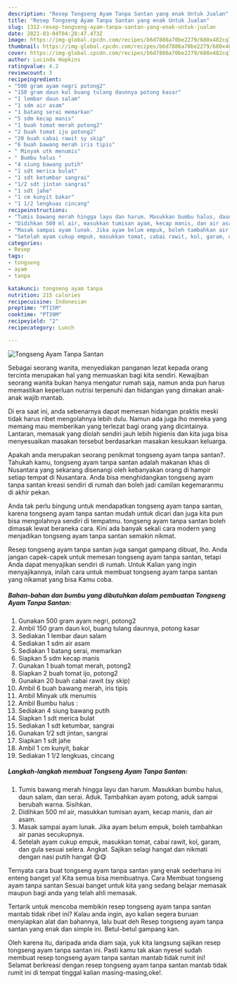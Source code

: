 ```yaml
---
description: "Resep Tongseng Ayam Tanpa Santan yang enak Untuk Jualan"
title: "Resep Tongseng Ayam Tanpa Santan yang enak Untuk Jualan"
slug: 1312-resep-tongseng-ayam-tanpa-santan-yang-enak-untuk-jualan
date: 2021-03-04T04:28:47.473Z
image: https://img-global.cpcdn.com/recipes/b6d7886a70be2279/680x482cq70/tongseng-ayam-tanpa-santan-foto-resep-utama.jpg
thumbnail: https://img-global.cpcdn.com/recipes/b6d7886a70be2279/680x482cq70/tongseng-ayam-tanpa-santan-foto-resep-utama.jpg
cover: https://img-global.cpcdn.com/recipes/b6d7886a70be2279/680x482cq70/tongseng-ayam-tanpa-santan-foto-resep-utama.jpg
author: Lucinda Hopkins
ratingvalue: 4.2
reviewcount: 3
recipeingredient:
- "500 gram ayam negri potong2"
- "150 gram daun kol buang tulang daunnya potong kasar"
- "1 lembar daun salam"
- "1 sdm air asam"
- "1 batang serai memarkan"
- "5 sdm kecap manis"
- "1 buah tomat merah potong2"
- "2 buah tomat ijo potong2"
- "20 buah cabai rawit sy skip"
- "6 buah bawang merah iris tipis"
- " Minyak utk menumis"
- " Bumbu halus "
- "4 siung bawang putih"
- "1 sdt merica bulat"
- "1 sdt ketumbar sangrai"
- "1/2 sdt jintan sangrai"
- "1 sdt jahe"
- "1 cm kunyit bakar"
- "1 1/2 lengkuas cincang"
recipeinstructions:
- "Tumis bawang merah hingga layu dan harum. Masukkan bumbu halus, daun salam, dan serai. Aduk. Tambahkan ayam potong, aduk sampai berubah warna. Sisihkan."
- "Didihkan 500 ml air, masukkan tumisan ayam, kecap manis, dan air asam."
- "Masak sampai ayam lunak. Jika ayam belum empuk, boleh tambahkan air panas secukupnya."
- "Setelah ayam cukup empuk, masukkan tomat, cabai rawit, kol, garam, dan gula sesuai selera. Angkat. Sajikan selagi hangat dan nikmati dengan nasi putih hangat 😋😋"
categories:
- Resep
tags:
- tongseng
- ayam
- tanpa

katakunci: tongseng ayam tanpa 
nutrition: 215 calories
recipecuisine: Indonesian
preptime: "PT15M"
cooktime: "PT39M"
recipeyield: "2"
recipecategory: Lunch

---
```



![Tongseng Ayam Tanpa Santan](https://img-global.cpcdn.com/recipes/b6d7886a70be2279/680x482cq70/tongseng-ayam-tanpa-santan-foto-resep-utama.jpg)

Sebagai seorang wanita, menyediakan panganan lezat kepada orang tercinta merupakan hal yang memuaskan bagi kita sendiri. Kewajiban seorang  wanita bukan hanya mengatur rumah saja, namun anda pun harus memastikan keperluan nutrisi terpenuhi dan hidangan yang dimakan anak-anak wajib mantab.

Di era  saat ini, anda sebenarnya dapat memesan hidangan praktis meski tidak harus ribet mengolahnya lebih dulu. Namun ada juga lho mereka yang memang mau memberikan yang terlezat bagi orang yang dicintainya. Lantaran, memasak yang diolah sendiri jauh lebih higienis dan kita juga bisa menyesuaikan masakan tersebut berdasarkan masakan kesukaan keluarga. 



Apakah anda merupakan seorang penikmat tongseng ayam tanpa santan?. Tahukah kamu, tongseng ayam tanpa santan adalah makanan khas di Nusantara yang sekarang disenangi oleh kebanyakan orang di hampir setiap tempat di Nusantara. Anda bisa menghidangkan tongseng ayam tanpa santan kreasi sendiri di rumah dan boleh jadi camilan kegemaranmu di akhir pekan.

Anda tak perlu bingung untuk mendapatkan tongseng ayam tanpa santan, karena tongseng ayam tanpa santan mudah untuk dicari dan juga kita pun bisa mengolahnya sendiri di tempatmu. tongseng ayam tanpa santan boleh dimasak lewat beraneka cara. Kini ada banyak sekali cara modern yang menjadikan tongseng ayam tanpa santan semakin nikmat.

Resep tongseng ayam tanpa santan juga sangat gampang dibuat, lho. Anda jangan capek-capek untuk memesan tongseng ayam tanpa santan, tetapi Anda dapat menyajikan sendiri di rumah. Untuk Kalian yang ingin menyajikannya, inilah cara untuk membuat tongseng ayam tanpa santan yang nikamat yang bisa Kamu coba.

<!--inarticleads1-->

##### Bahan-bahan dan bumbu yang dibutuhkan dalam pembuatan Tongseng Ayam Tanpa Santan:

1. Gunakan 500 gram ayam negri, potong2
1. Ambil 150 gram daun kol, buang tulang daunnya, potong kasar
1. Sediakan 1 lembar daun salam
1. Sediakan 1 sdm air asam
1. Sediakan 1 batang serai, memarkan
1. Siapkan 5 sdm kecap manis
1. Gunakan 1 buah tomat merah, potong2
1. Siapkan 2 buah tomat ijo, potong2
1. Gunakan 20 buah cabai rawit (sy skip)
1. Ambil 6 buah bawang merah, iris tipis
1. Ambil  Minyak utk menumis
1. Ambil  Bumbu halus :
1. Sediakan 4 siung bawang putih
1. Siapkan 1 sdt merica bulat
1. Sediakan 1 sdt ketumbar, sangrai
1. Gunakan 1/2 sdt jintan, sangrai
1. Siapkan 1 sdt jahe
1. Ambil 1 cm kunyit, bakar
1. Sediakan 1 1/2 lengkuas, cincang




<!--inarticleads2-->

##### Langkah-langkah membuat Tongseng Ayam Tanpa Santan:

1. Tumis bawang merah hingga layu dan harum. Masukkan bumbu halus, daun salam, dan serai. Aduk. Tambahkan ayam potong, aduk sampai berubah warna. Sisihkan.
1. Didihkan 500 ml air, masukkan tumisan ayam, kecap manis, dan air asam.
1. Masak sampai ayam lunak. Jika ayam belum empuk, boleh tambahkan air panas secukupnya.
1. Setelah ayam cukup empuk, masukkan tomat, cabai rawit, kol, garam, dan gula sesuai selera. Angkat. Sajikan selagi hangat dan nikmati dengan nasi putih hangat 😋😋




Ternyata cara buat tongseng ayam tanpa santan yang enak sederhana ini enteng banget ya! Kita semua bisa membuatnya. Cara Membuat tongseng ayam tanpa santan Sesuai banget untuk kita yang sedang belajar memasak maupun bagi anda yang telah ahli memasak.

Tertarik untuk mencoba membikin resep tongseng ayam tanpa santan mantab tidak ribet ini? Kalau anda ingin, ayo kalian segera buruan menyiapkan alat dan bahannya, lalu buat deh Resep tongseng ayam tanpa santan yang enak dan simple ini. Betul-betul gampang kan. 

Oleh karena itu, daripada anda diam saja, yuk kita langsung sajikan resep tongseng ayam tanpa santan ini. Pasti kamu tak akan nyesel sudah membuat resep tongseng ayam tanpa santan mantab tidak rumit ini! Selamat berkreasi dengan resep tongseng ayam tanpa santan mantab tidak rumit ini di tempat tinggal kalian masing-masing,oke!.

